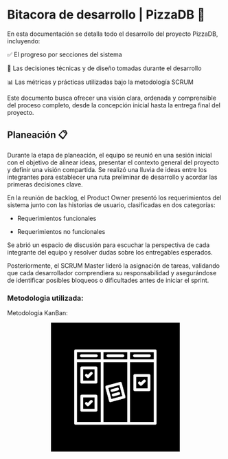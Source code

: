 # Bitacora de desarrollo | PizzaDB 🍕

En esta documentación se detalla todo el desarrollo del proyecto PizzaDB, incluyendo:

✅ El progreso por secciones del sistema

🧠 Las decisiones técnicas y de diseño tomadas durante el desarrollo

📊 Las métricas y prácticas utilizadas bajo la metodología SCRUM

Este documento busca ofrecer una visión clara, ordenada y comprensible del proceso completo, desde la concepción inicial hasta la entrega final del proyecto.

## Planeación 📋

Durante la etapa de planeación, el equipo se reunió en una sesión inicial con el objetivo de alinear ideas, presentar el contexto general del proyecto y definir una visión compartida. Se realizó una lluvia de ideas entre los integrantes para establecer una ruta preliminar de desarrollo y acordar las primeras decisiones clave.

En la reunión de backlog, el Product Owner presentó los requerimientos del sistema junto con las historias de usuario, clasificadas en dos categorías:

- Requerimientos funcionales

- Requerimientos no funcionales

Se abrió un espacio de discusión para escuchar la perspectiva de cada integrante del equipo y resolver dudas sobre los entregables esperados.

Posteriormente, el SCRUM Master lideró la asignación de tareas, validando que cada desarrollador comprendiera su responsabilidad y asegurándose de identificar posibles bloqueos o dificultades antes de iniciar el sprint.



### Metodologia utilizada:

Metodologia KanBan:

<p align="center"> <img src="./Docs_Images/kanban-icon-design-free-vector.jpg" alt="Tablero Kanban utilizado en el proyecto" width="300"> </p>
